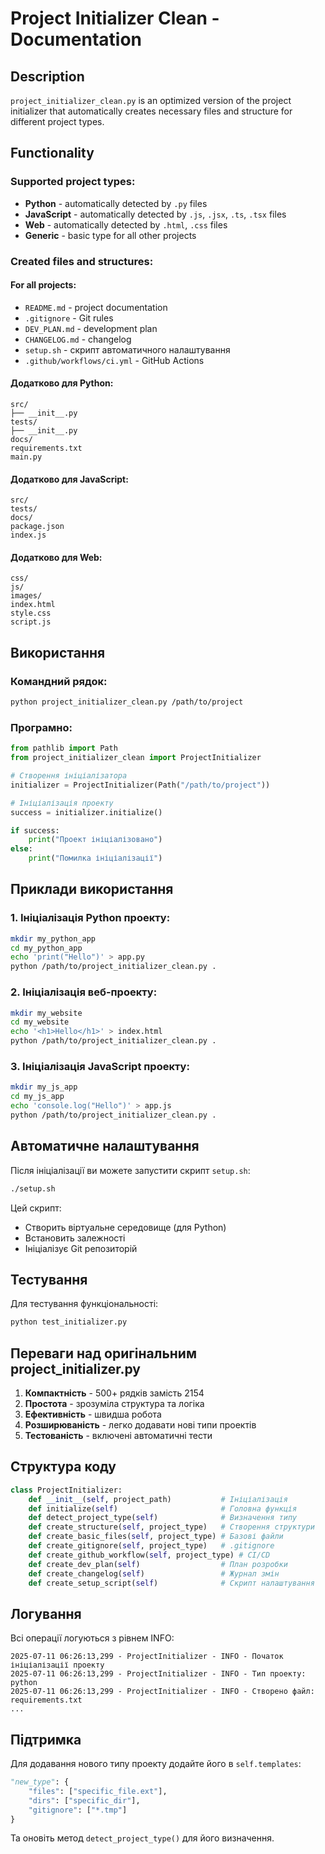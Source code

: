 # Project Initializer Clean - Documentation

## Description
`project_initializer_clean.py` is an optimized version of the project initializer that automatically creates necessary files and structure for different project types.

## Functionality

### Supported project types:
- **Python** - automatically detected by `.py` files
- **JavaScript** - automatically detected by `.js`, `.jsx`, `.ts`, `.tsx` files
- **Web** - automatically detected by `.html`, `.css` files
- **Generic** - basic type for all other projects

### Created files and structures:

#### For all projects:
- `README.md` - project documentation
- `.gitignore` - Git rules
- `DEV_PLAN.md` - development plan
- `CHANGELOG.md` - changelog
- `setup.sh` - скрипт автоматичного налаштування
- `.github/workflows/ci.yml` - GitHub Actions

#### Додатково для Python:
```
src/
├── __init__.py
tests/
├── __init__.py
docs/
requirements.txt
main.py
```

#### Додатково для JavaScript:
```
src/
tests/
docs/
package.json
index.js
```

#### Додатково для Web:
```
css/
js/
images/
index.html
style.css
script.js
```

## Використання

### Командний рядок:
```bash
python project_initializer_clean.py /path/to/project
```

### Програмно:
```python
from pathlib import Path
from project_initializer_clean import ProjectInitializer

# Створення ініціалізатора
initializer = ProjectInitializer(Path("/path/to/project"))

# Ініціалізація проекту
success = initializer.initialize()

if success:
    print("Проект ініціалізовано")
else:
    print("Помилка ініціалізації")
```

## Приклади використання

### 1. Ініціалізація Python проекту:
```bash
mkdir my_python_app
cd my_python_app
echo 'print("Hello")' > app.py
python /path/to/project_initializer_clean.py .
```

### 2. Ініціалізація веб-проекту:
```bash
mkdir my_website
cd my_website
echo '<h1>Hello</h1>' > index.html
python /path/to/project_initializer_clean.py .
```

### 3. Ініціалізація JavaScript проекту:
```bash
mkdir my_js_app
cd my_js_app
echo 'console.log("Hello")' > app.js
python /path/to/project_initializer_clean.py .
```

## Автоматичне налаштування

Після ініціалізації ви можете запустити скрипт `setup.sh`:
```bash
./setup.sh
```

Цей скрипт:
- Створить віртуальне середовище (для Python)
- Встановить залежності
- Ініціалізує Git репозиторій

## Тестування

Для тестування функціональності:
```bash
python test_initializer.py
```

## Переваги над оригінальним project_initializer.py

1. **Компактність** - 500+ рядків замість 2154
2. **Простота** - зрозуміла структура та логіка
3. **Ефективність** - швидша робота
4. **Розширюваність** - легко додавати нові типи проектів
5. **Тестованість** - включені автоматичні тести

## Структура коду

```python
class ProjectInitializer:
    def __init__(self, project_path)           # Ініціалізація
    def initialize(self)                       # Головна функція
    def detect_project_type(self)              # Визначення типу
    def create_structure(self, project_type)   # Створення структури
    def create_basic_files(self, project_type) # Базові файли
    def create_gitignore(self, project_type)   # .gitignore
    def create_github_workflow(self, project_type) # CI/CD
    def create_dev_plan(self)                  # План розробки
    def create_changelog(self)                 # Журнал змін
    def create_setup_script(self)              # Скрипт налаштування
```

## Логування

Всі операції логуються з рівнем INFO:
```
2025-07-11 06:26:13,299 - ProjectInitializer - INFO - Початок ініціалізації проекту
2025-07-11 06:26:13,299 - ProjectInitializer - INFO - Тип проекту: python
2025-07-11 06:26:13,299 - ProjectInitializer - INFO - Створено файл: requirements.txt
...
```

## Підтримка

Для додавання нового типу проекту додайте його в `self.templates`:

```python
"new_type": {
    "files": ["specific_file.ext"],
    "dirs": ["specific_dir"],
    "gitignore": ["*.tmp"]
}
```

Та оновіть метод `detect_project_type()` для його визначення.
